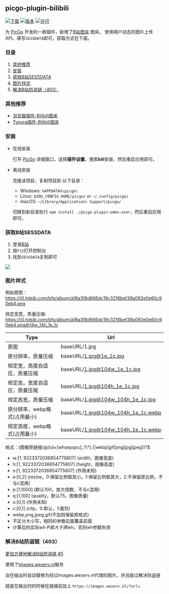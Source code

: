 ## picgo-plugin-bilibili

[![下载](https://img.shields.io/npm/dm/picgo-plugin-bilibili.svg?color=brightgreen)](https://npmcharts.com/compare/picgo-plugin-smms-user?minimal=true)
[![版本](https://img.shields.io/npm/v/picgo-plugin-bilibili.svg?color=brightgreen)](https://www.npmjs.com/package/picgo-plugin-smms-user)
[![许可](https://img.shields.io/badge/license-mit-brightgreen.svg)](https://github.com/xlzy520/picgo-plugin-smms-user/blob/master/License)


为 [PicGo](https://github.com/Molunerfinn/PicGo) 开发的一款插件，新增了[B站图床](https://bilibili.com/) 图床。
使用用户动态的图片上传API。填写`SESSDATA`即可，获取方式在下面。

### 目录
1. [其他推荐](#其他推荐)
2. [安装](#安装)
3. [获取B站SESSDATA](#获取b站sessdata)
4. [图片样式](#图片样式)
5. [解决B站防盗链（403）](#解决b站防盗链-403)

### 其他推荐
- [浏览器插件-Bilibili图床](https://github.com/xlzy520/bilibili-img-uploader)
- [Typora插件-Bilibili图床](https://github.com/xlzy520/typora-plugin-bilibili)


### 安装

- 在线安装

  打开 [PicGo](https://github.com/Molunerfinn/PicGo) 详细窗口，选择**插件设置**，搜索**bili**安装，然后重启应用即可。

- 离线安装

  克隆该项目，复制项目到 以下目录：
    - Windows: `%APPDATA%\picgo\`
    - Linux: `$XDG_CONFIG_HOME/picgo/` or `~/.config/picgo/`
    - macOS: `~/Library/Application\ Support/picgo/`

  切换到新目录执行 `npm install ./picgo-plugin-smms-user`，然后重启应用即可。


### 获取B站SESSDATA

1. 登录[B站](https://www.bilibili.com/)
2. 按`F12`打开控制台
3. 找到`SESSDATA`复制即可

![](https://i0.hdslb.com/bfs/album/c78539a4883da29ed0dddfc0fa4e15057911e39d.png)



### 图片样式
例如原图： <a href="https://i0.hdslb.com/bfs/album/a18a3f8d666dc19c3216bef39a092e0e60c90eb4.png" rel="noreferrer" target=”_blank“>https://i0.hdslb.com/bfs/album/a18a3f8d666dc19c3216bef39a092e0e60c90eb4.png</a>

规定高宽，质量压缩: <a href="https://i0.hdslb.com/bfs/album/a18a3f8d666dc19c3216bef39a092e0e60c90eb4.png@14w_14h_1e_1c" rel="noreferrer" target=”_blank“>https://i0.hdslb.com/bfs/album/a18a3f8d666dc19c3216bef39a092e0e60c90eb4.png@14w_14h_1e_1c</a>


| Type  | Url     | 
| ------| --------|
| 原图  | baseURL/1.jpg  |
| 原分辨率，质量压缩  | baseURL/1.jpg@1e_1c.jpg  |
| 规定宽，高度自适应，质量压缩  | baseURL/1.jpg@104w_1e_1c.jpg   |
| 规定高，宽度自适应，质量压缩  | baseURL/1.jpg@104h_1e_1c.jpg   |
| 规定高宽，质量压缩  | baseURL/1.jpg@104w_104h_1e_1c.jpg   |
| 原分辨率，webp格式(占用最小)   | baseURL/1.jpg@104w_104h_1e_1c.webp |
| 规定高度，webp格式(占用最小)   | baseURL/1.jpg@104w_104h_1e_1c.webp |

格式：(图像原链接)@(\d+[whsepqoc]_?)*(\.(|webp|gif|png|jpg|jpeg))?$
- w:[1, 9223372036854775807] (width，图像宽度)
- h:[1, 9223372036854775807] (height，图像高度)
- s:[1, 9223372036854775807] (作用未知)
- e:[0,2] (resize，0:保留比例取其小，1:保留比例取其大，2:不保留原比例，不与c混用)
- p:[1,1000] (默认100，放大倍数，不与c混用)
- q:[1,100] (quality，默认75，图像质量)
- o:[0,1] (作用未知)
- c:[0,1] (clip，0:默认，1:裁剪)
- webp,png,jpeg,gif(不加则保留原格式)
- 不区分大小写，相同的参数后面覆盖前面
- 计算后的实际w*h不能大于原w*h，否则wh参数失效


### 解决B站防盗链（403）

[更加方便地解决B站防盗链 #5](https://github.com/xlzy520/picgo-plugin-bilibili/issues/5)

使用了[Images.weserv.nl](https://images.weserv.nl/)服务

会在输出时自动替换为经过Images.weserv.nl代理的图片，并且能过解决防盗链

就是在输出时的时候在链接前加上 `https://images.weserv.nl/?url=`

